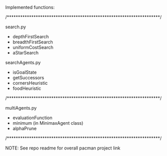 Implemented functions:

/*********************************************************************/

search.py
  - depthFirstSearch
  - breadthFirstSearch
  - uniformCostSearch
  - aStarSearch
  
searchAgents.py
  - isGoalState
  - getSuccessors
  - cornersHeuristic
  - foodHeuristic
  
/*********************************************************************/  

multiAgents.py
  - evaluationFunction
  - minimum (in MinimaxAgent class)
  - alphaPrune

/*********************************************************************/  
    
    
 NOTE: See repo readme for overall pacman project link
